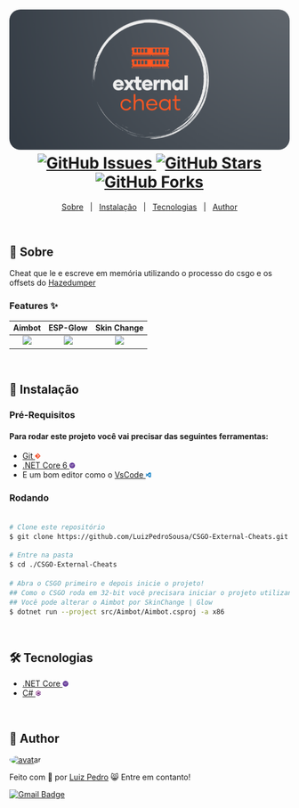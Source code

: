 <h1 align="center">
  <img src=".github/images/logo.png" alt="logo" style="border-radius: 20px"/>
  <br>
  <a href="https://github.com/LuizPedroSousa/Woodies/issues">
    <img src="https://img.shields.io/github/issues/LuizPedroSousa/CSGO-External-Cheats?color=FF5722&style=for-the-badge" alt="GitHub Issues"/>
  </a>
  <a href="https://github.com/LuizPedroSousa/Woodies/stargazers">
    <img src="https://img.shields.io/github/stars/LuizPedroSousa/CSGO-External-Cheats?color=FF5722&style=for-the-badge" alt="GitHub Stars"/>
  </a>
  <a href="https://github.com/LuizPedroSousa/Woodies/network">
    <img src="https://img.shields.io/github/forks/LuizPedroSousa/CSGO-External-Cheats?color=FF5722&style=for-the-badge" alt="GitHub Forks"/>
  </a>
</h1>

<p align="center">
  <a href="#page_facing_up-sobre">Sobre</a>&nbsp;&nbsp;&nbsp;|&nbsp;&nbsp;&nbsp;<a href="#closed_book-instalação">Instalação</a>&nbsp;&nbsp;&nbsp;|&nbsp;&nbsp;&nbsp;<a href="#-tecnologias">Tecnologias</a>&nbsp;&nbsp;&nbsp;|&nbsp;&nbsp;&nbsp;<a href="#man-author">Author</a>
</p>
<br/>

## :page_facing_up: Sobre

Cheat que le e escreve em memória utilizando o processo do csgo e os offsets do [Hazedumper](https://github.com/frk1/hazedumper)

### Features :sparkles:

|          Aimbot           |          ESP-Glow          |            Skin Change            |
| :-----------------------: | :------------------------: | :-------------------------------: |
| ![](.github/gifs/aim.gif) | ![](.github/gifs/glow.gif) | ![](.github/gifs/skin-change.gif) |

<br/>

## :closed_book: Instalação

### Pré-Requisitos

#### Para rodar este projeto você vai precisar das seguintes ferramentas:

- <a target="_blank" href="https://git-scm.com/downloads">
    Git <img src="https://raw.githubusercontent.com/devicons/devicon/master/icons/git/git-original.svg" width="10"  alt="Git"/>
  </a>
- <a target="_blank" href="https://dotnet.microsoft.com/en-us/download/dotnet/6.0">
    .NET Core 6 <img src="https://raw.githubusercontent.com/devicons/devicon/master/icons/dotnetcore/dotnetcore-original.svg" width="10" alt=".net"/>
  </a>
- E um bom editor como o
  <a target="_blank" href="https://code.visualstudio.com/">
  VsCode <img src="https://raw.githubusercontent.com/devicons/devicon/master/icons/vscode/vscode-original.svg" alt="vscode" width="10"/>
  </a>

### Rodando

```bash

# Clone este repositório
$ git clone https://github.com/LuizPedroSousa/CSGO-External-Cheats.git

# Entre na pasta
$ cd ./CSGO-External-Cheats

# Abra o CSGO primeiro e depois inicie o projeto!
## Como o CSGO roda em 32-bit você precisara iniciar o projeto utilizando a mesma arquitetura.
## Você pode alterar o Aimbot por SkinChange | Glow
$ dotnet run --project src/Aimbot/Aimbot.csproj -a x86

```

<br/>

## 🛠 Tecnologias

- <a target="_blank" href="https://learn.microsoft.com/pt-br/dotnet/core/whats-new/dotnet-6">
  .NET Core <img width="10" src="https://raw.githubusercontent.com/devicons/devicon/master/icons/dotnetcore/dotnetcore-original.svg"/>
  </a>

- <a target="_blank" href="https://learn.microsoft.com/en-us/dotnet/csharp/">
  C# <img width="10" src="https://raw.githubusercontent.com/devicons/devicon/master/icons/csharp/csharp-original.svg"/>
  </a>

<br/>

## :man: Author

<a target="_blank" href="https://github.com/LuizPedroSousa">
  <img src="https://avatars.githubusercontent.com/u/62396753?s=460&u=2b00598abce2cd6c536d26c2ee8f45b6de332527&v=4" alt ="avatar" style="border-radius: 50%;" width="100px">
  <br/>
</a>
<p>Feito com 💜 por <a href="https://github.com/LuizPedroSousa">Luiz Pedro</a> 😸 Entre em contanto!</p>

[![Gmail Badge](https://img.shields.io/badge/-luizpedrosousa64@gmail.com-5965E0?style=flat-square&logo=Gmail&logoColor=white&link=mailto:luizpedrosousa64@gmail.com)](mailto:luizpedrosousa64@gmail.com)
